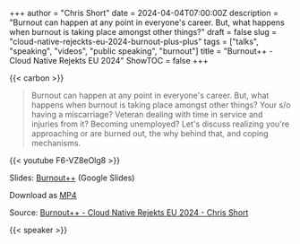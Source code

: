 +++
author = "Chris Short"
date = 2024-04-04T07:00:00Z
description = "Burnout can happen at any point in everyone's career. But, what happens when burnout is taking place amongst other things?"
draft = false
slug = "cloud-native-rejeckts-eu-2024-burnout-plus-plus"
tags = ["talks", "speaking", "videos", "public speaking", "burnout"]
title = "Burnout++ - Cloud Native Rejekts EU 2024"
ShowTOC = false
+++

{{< carbon >}}

> Burnout can happen at any point in everyone's career. But, what happens when burnout is taking place amongst other things? Your s/o having a miscarriage? Veteran dealing with time in service and injuries from it? Becoming unemployed? Let's discuss realizing you're approaching or are burned out, the why behind that, and coping mechanisms.

{{< youtube F6-VZ8eOlg8 >}}

Slides: [Burnout++](https://docs.google.com/presentation/d/1zpRNJtSTj6RrBZk2oMFr8rokILFCodkY4ZiXbfoLunw/edit?usp=sharing) (Google Slides)

Download as [MP4](https://shortcdn.com/chrisshort/Burnout++_Recognizing-and-Managing-Burnout.mp4)

Source: [Burnout++ - Cloud Native Rejekts EU 2024 - Chris Short](https://youtu.be/F6-VZ8eOlg8)

{{< speaker >}}

